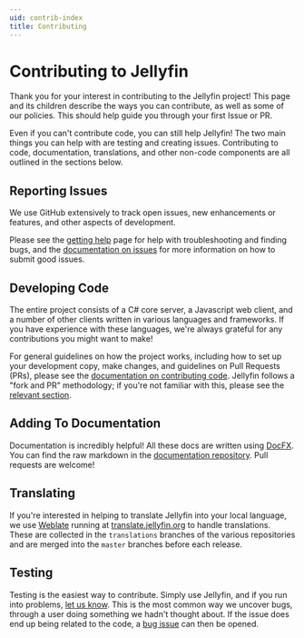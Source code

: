 ```yaml
---
uid: contrib-index
title: Contributing
---
```


# Contributing to Jellyfin

Thank you for your interest in contributing to the Jellyfin project! This page and its children describe the ways you can contribute, as well as some of our policies. This should help guide you through your first Issue or PR.

Even if you can't contribute code, you can still help Jellyfin! The two main things you can help with are testing and creating issues. Contributing to code, documentation, translations, and other non-code components are all outlined in the sections below.

## Reporting Issues

We use GitHub extensively to track open issues, new enhancements or features, and other aspects of development.

Please see the [getting help](xref:getting-help) page for help with troubleshooting and finding bugs, and the [documentation on issues](xref:contrib-issues) for more information on how to submit good issues.

## Developing Code

The entire project consists of a C# core server, a Javascript web client, and a number of other clients written in various languages and frameworks. If you have experience with these languages, we're always grateful for any contributions you might want to make!

For general guidelines on how the project works, including how to set up your development copy, make changes, and guidelines on Pull Requests (PRs), please see the [documentation on contributing code](xref:contrib-development). Jellyfin follows a "fork and PR" methodology; if you're not familiar with this, please see the [relevant section](xref:contrib-development#set-up-your-copy-of-the-repo).

## Adding To Documentation

Documentation is incredibly helpful! All these docs are written using [DocFX](https://dotnet.github.io/docfx/). You can find the raw markdown in the [documentation repository](https://github.com/jellyfin/jellyfin-docs). Pull requests are welcome!

## Translating

If you're interested in helping to translate Jellyfin into your local language, we use [Weblate](https://weblate.org/en/) running at [translate.jellyfin.org](https://translate.jellyfin.org) to handle translations. These are collected in the `translations` branches of the various repositories and are merged into the `master` branches before each release.

## Testing

Testing is the easiest way to contribute. Simply use Jellyfin, and if you run into problems, [let us know](xref:getting-help). This is the most common way we uncover bugs, through a user doing something we hadn't thought about. If the issue does end up being related to the code, a [bug issue](xref:contrib-issues#reporting-bugs) can then be opened.
